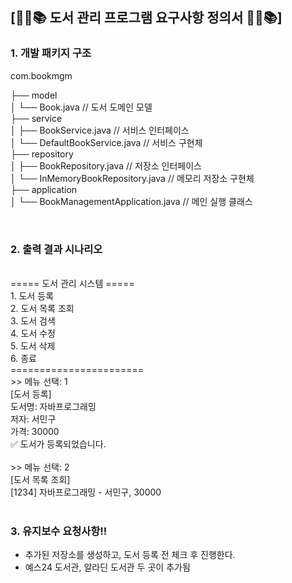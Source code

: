 ## [📕📖📚 도서 관리 프로그램 요구사항 정의서 📕📖📚]

### 1. 개발 패키지 구조 

com.bookmgm

├── model<br>
│   └── Book.java                   // 도서 도메인 모델<br>
├── service<br>
│   ├── BookService.java           // 서비스 인터페이스<br>
│   └── DefaultBookService.java    // 서비스 구현체<br>
├── repository<br>
│   ├── BookRepository.java        	// 저장소 인터페이스<br>
│   └── InMemoryBookRepository.java	// 메모리 저장소 구현체<br>
├── application<br>
│   └── BookManagementApplication.java // 메인 실행 클래스<br>

<br>

### 2. 출력 결과 시나리오
<br>
===== 도서 관리 시스템 =====<br>
1. 도서 등록<br>
2. 도서 목록 조회<br>
3. 도서 검색<br>
4. 도서 수정<br>
5. 도서 삭제<br>
6. 종료<br>
=======================<br>
>> 메뉴 선택: 1<br>
[도서 등록]<br>
도서명: 자바프로그래밍<br>
저자: 서민구<br>
가격: 30000<br>
✅ 도서가 등록되었습니다.<br><br>
>> 메뉴 선택: 2<br>
[도서 목록 조회]<br>
[1234] 자바프로그래밍 - 서민구,  30000 <br>
<br>


### 3. 유지보수 요청사항!!
- 추가된 저장소를 생성하고, 도서 등록 전 체크 후 진행한다.
- 예스24 도서관, 알라딘 도서관 두 곳이 추가됨














